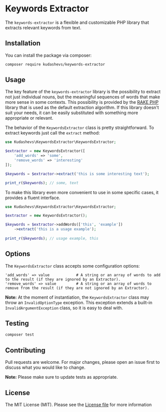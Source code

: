 Keywords Extractor
==========================

The `keywords-extractor` is a flexible and customizable PHP library that extracts relevant keywords from text.


## Installation

You can install the package via composer:
```bash
composer require kudashevs/keywords-extractor
```


## Usage

The key feature of the `keywords-extractor` library is the possibility to extract not just individual nouns, but the
meaningful sequences of words that make more sense in some contexts. This possibility is provided by the [RAKE PHP](https://github.com/kudashevs/rake-php)
library that is used as the default extraction algorithm. If this library doesn't suit your needs, it can be easily
substituted with something more appropriate or relevant.

The behavior of the `KeywordsExtractor` class is pretty straightforward. To extract keywords just call the `extract` method:
```php
use Kudashevs\KeywordsExtractor\KeywordsExtractor;

$extractor = new KeywordsExtractor([
    'add_words' => 'some',
    'remove_words' => 'interesting'
]);

$keywords = $extractor->extract('this is some interesting text');

print_r($keywords); // some, text
```

To make this library even more convenient to use in some specific cases, it provides a fluent interface. 
```php
use Kudashevs\KeywordsExtractor\KeywordsExtractor;

$extractor = new KeywordsExtractor();

$keywords = $extractor->addWords(['this', 'example'])
    ->extract('this is a usage example');
    
print_r($keywords); // usage example, this
```


## Options

The `KeywordsExtractor` class accepts some configuration options:
```
'add_words' => value            # A string or an array of words to add to the result (if they are ignored by an Extractor).
'remove_words' => value         # A string or an array of words to remove from the result (if they are not ignored by an Extractor).
```

**Note:** At the moment of instantiation, the `KeywordsExtractor` class may throw an `InvalidOptionType` exception. This
exception extends a built-in `InvalidArgumentException` class, so it is easy to deal with.


## Testing

```bash
composer test
```


## Contributing

Pull requests are welcome. For major changes, please open an issue first to discuss what you would like to change.

 **Note:** Please make sure to update tests as appropriate.


## License

The MIT License (MIT). Please see the [License file](LICENSE.md) for more information